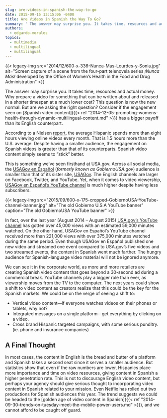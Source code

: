 ```yaml
---
slug: are-videos-in-spanish-the-way-to-go
date: 2015-09-15 13:15:06 -0400
title: Are Videos in Spanish the Way To Go?
summary: ' The answer may surprise you. It takes time, resources and actual money. Why prepare a video for something that can be written about and released in'
authors:
  - edgardo-morales
topics:
  - multimedia
  - multilingual
  - multilingual
---
```


{{< legacy-img src="2014/12/600-x-336-Nunca-Mas-Lourdes-y-Sonia.jpg" alt="Screen capture of a scene from the four-part telenovela series _¡Nunca Más!_ developed by the Office of Women’s Health in the Food and Drug Administration" >}}

The answer may surprise you. It takes time, resources and actual money. Why prepare a video for something that can be written about and released in a shorter timespan at a much lower cost? This question is now the new normal. But are we asking the right question? Consider if the engagement seen on [Spanish video content]({{< ref "2014-12-05-promoting-womens-health-through-dynamic-multilingual-content.md" >}}) has a bigger payoff than its English counterpart.

According to a Nielsen [report](http://www.nielsen.com/us/en/insights/news/2014/digital-es-universal-how-us-hispanics-are-driving-growth-in-digital.html), the average Hispanic spends more than eight hours viewing online videos every month. That is 1.5 hours more than the U.S. average. Despite having a smaller audience, the engagement on Spanish videos is greater than that of its counterparts. Spanish video content simply seems to “stick” better.

This is something we’ve seen firsthand at USA.gov. Across all social media, the [USAGov en Espa&#241;ol](https://www.usa.gov/espanol/) (_formerly known as GobiernoUSA.gov_) audience is smaller than that of its sister site, [USAGov](https://www.usa.gov/). The English channels are larger on Facebook, Twitter, and YouTube. Yet, when it comes to video viewership, [USAGov en Espa&#241;ol’s YouTube channel](https://www.youtube.com/user/GobiernoUSA) is much higher despite having less subscribers.

{{< legacy-img src="2015/09/600-x-175-cropped-GobiernoUSA-YouTube-channel-banner.jpg" alt="The old Gobierno U.S.A YouTube banner" caption="The old GobiernoUSA YouTube banner" >}}

In fact, over the last year (August 2014 &#8211; August 2015) [USA.gov’s YouTube channel](https://www.youtube.com/user/USGovernment) has gotten over 45,000 views with an estimated 59,000 minutes watched. On the other hand, USAGov en Espa&#241;ol’s YouTube channel received more than 221,000 views with over 375,000 minutes watched during the same period. Even though USAGov en Espa&#241;ol published one new video and streamed one event compared to USA.gov’s five videos and two streamed events, the content in Spanish went much farther. The hungry audience for Spanish-language video material will not be ignored anymore.

We can see it in the corporate world, as more and more retailers are creating Spanish video content that goes beyond a 30-second ad during a commercial break. YouTube channels play a bigger role than ever, as viewership moves from the TV to the computer. The next years could show a shift to video content as creators realize that this could be the key for the Spanish markets. We could be on the verge of seeing a shift to:

  * Vertical video content—if everyone watches videos on their phones or tablets, why not?
  * Integrated messages on a single platform—get everything by clicking on a video.
  * Cross brand Hispanic targeted campaigns, with some serious punditry. (ie. phone and insurance companies)

## A Final Thought

In most cases, the content in English is the bread and butter of a platform and Spanish takes a second seat since it serves a smaller audience. But statistics show that even if the raw numbers are lower, Hispanics place more importance and time on video resources, giving content in Spanish a higher penetration rate. This is not to discourage English video content, but perhaps your agency should give serious thought to incorporating video content in Spanish related to your mission. Even Netflix has rolled out two productions for Spanish audiences this year. The trend suggests we could be headed to the [golden age of video content in Spanish]({{< ref "2014-09-30-trends-on-tuesday-meet-the-mobile-power-users.md" >}}), and we cannot afford to be caught off guard.
